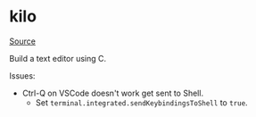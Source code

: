 # kilo

[Source](https://viewsourcecode.org/snaptoken/kilo/)

Build a text editor using C.

Issues:

- Ctrl-Q on VSCode doesn't work get sent to Shell.
  - Set `terminal.integrated.sendKeybindingsToShell` to `true`.